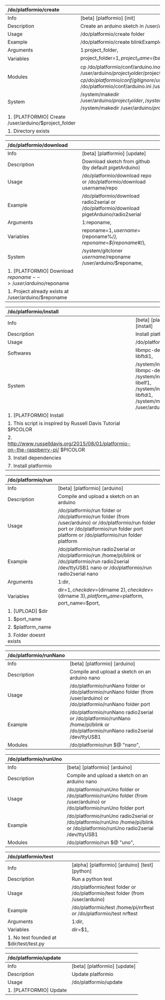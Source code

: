 | /do/platformio/create                                |                                                                                                                                                                                                                                                               |
|:-----------------------------------------------------|:--------------------------------------------------------------------------------------------------------------------------------------------------------------------------------------------------------------------------------------------------------------|
| Info                                                 | [beta] [platformio] [init]                                                                                                                                                                                                                                    |
| Description                                          | Create an arduino sketch in /user/arduino                                                                                                                                                                                                                     |
| Usage                                                | /do/platformio/create folder                                                                                                                                                                                                                                  |
| Example                                              | /do/platformio/create blinkExample                                                                                                                                                                                                                            |
| Arguments                                            | 1:project_folder,                                                                                                                                                                                                                                             |
| Variables                                            | project_folder=$1, project_name=$(basename $project_folder),                                                                                                                                                                                                  |
| Modules                                              | cp /do/platformio/conf/arduino.ino /user/arduino/$project_folder/$project_name/$project_name.ino, cp /do/platformio/conf/gitignore /user/arduino/$project_folder/.gitignore, cp /do/platformio/conf/arduino.ini /user/arduino/$project_folder/platformio.ini, |
| System                                               | /system/makedir /user/arduino/$project_folder, /system/makedir /user/arduino/$project_folder/libraries, /system/makedir /user/arduino/$project_folder/$project_name,                                                                                          |
| 1. [PLATFORMIO] Create /user/arduino/$project_folder |                                                                                                                                                                                                                                                               |
| 1. Directory exists                                  |                                                                                                                                                                                                                                                               |

| /do/platformio/download                                        |                                                                                           |
|:---------------------------------------------------------------|:------------------------------------------------------------------------------------------|
| Info                                                           | [beta] [platformio] [update]                                                              |
| Description                                                    | Download sketch from github (by default pigetArduino)                                     |
| Usage                                                          | /do/platformio/download repo or /do/platformio/download username/repo                     |
| Example                                                        | /do/platformio/download radio2serial or /do/platformio/download pigetArduino/radio2serial |
| Arguments                                                      | 1:reponame,                                                                               |
| Variables                                                      | reponame=$1, username=${reponame%/*}, reponame=${reponame#*/},                            |
| System                                                         | /system/gitcloner $username/$reponame /user/arduino/$reponame,                            |
| 1. [PLATFORMIO] Download $reponame --> /user/arduino/$reponame |                                                                                           |
| 1. Project already exists at /user/arduino/$reponame           |                                                                                           |

| /do/platformio/install                                                             |                                                                                                               |
|:-----------------------------------------------------------------------------------|:--------------------------------------------------------------------------------------------------------------|
| Info                                                                               | [beta] [platformio] [install]                                                                                 |
| Description                                                                        | Install platformio                                                                                            |
| Usage                                                                              | /do/platformio/install                                                                                        |
| Softwares                                                                          | libmpc-dev, libelf1, libftdi1,                                                                                |
| System                                                                             | /system/install libmpc-dev, /system/install libelf1, /system/install libftdi1, /system/makedir /user/arduino, |
| 1. [PLATFORMIO] Install                                                            |                                                                                                               |
| 1. This script is inspired by Russell Davis Tutorial $PICOLOR                      |                                                                                                               |
| 2. http://www.russelldavis.org/2015/08/01/platformio-on-the-raspberry-pi/ $PICOLOR |                                                                                                               |
| 3. Install dependencies                                                            |                                                                                                               |
| 7. Install platformio                                                              |                                                                                                               |

| /do/platformio/run      |                                                                                                                                                                                                |
|:------------------------|:-----------------------------------------------------------------------------------------------------------------------------------------------------------------------------------------------|
| Info                    | [beta] [platformio] [arduino]                                                                                                                                                                  |
| Description             | Compile and upload a sketch on an arduino                                                                                                                                                      |
| Usage                   | /do/platformio/run folder or /do/platformio/run folder (from /user/arduino) or /do/platformio/run folder port or /do/platformio/run folder port platform or /do/platformio/run folder platform |
| Example                 | /do/platformio/run radio2serial or /do/platformio/run /home/pi/blink or /do/platformio/run radio2serial /dev/ttyUSB1 nano or /do/platformio/run radio2serial nano                              |
| Arguments               | 1:dir,                                                                                                                                                                                         |
| Variables               | dir=$1, checkdev=$(dirname $2), checkdev=$(dirname $3), platform_name=$platform, port_name=$port,                                                                                              |
| 1. [UPLOAD] $dir        |                                                                                                                                                                                                |
| 1. $port_name           |                                                                                                                                                                                                |
| 2. $platform_name       |                                                                                                                                                                                                |
| 3. Folder doesnt exists |                                                                                                                                                                                                |

| /do/platformio/runNano   |                                                                                                                                  |
|:-------------------------|:---------------------------------------------------------------------------------------------------------------------------------|
| Info                     | [beta] [platformio] [arduino]                                                                                                    |
| Description              | Compile and upload a sketch on an arduino nano                                                                                   |
| Usage                    | /do/platformio/runNano folder or /do/platformio/runNano folder (from /user/arduino) or /do/platformio/runNano folder port        |
| Example                  | /do/platformio/runNano radio2serial or /do/platformio/runNano /home/pi/blink or /do/platformio/runNano radio2serial /dev/ttyUSB1 |
| Modules                  | /do/platformio/run $@ "nano",                                                                                                    |

| /do/platformio/runUno   |                                                                                                                               |
|:------------------------|:------------------------------------------------------------------------------------------------------------------------------|
| Info                    | [beta] [platformio] [arduino]                                                                                                 |
| Description             | Compile and upload a sketch on an arduino nano                                                                                |
| Usage                   | /do/platformio/runUno folder or /do/platformio/runUno folder (from /user/arduino) or /do/platformio/runUno folder port        |
| Example                 | /do/platformio/runUno radio2serial or /do/platformio/runUno /home/pi/blink or /do/platformio/runUno radio2serial /dev/ttyUSB1 |
| Modules                 | /do/platformio/run $@ "uno",                                                                                                  |

| /do/platformio/test                     |                                                                               |
|:----------------------------------------|:------------------------------------------------------------------------------|
| Info                                    | [alpha] [platformio] [arduino] [test] [python]                                |
| Description                             | Run a python test                                                             |
| Usage                                   | /do/platformio/test folder or /do/platformio/test folder (from /user/arduino) |
| Example                                 | /do/platformio/test /home/pi/nrftest or /do/platformio/test nrftest           |
| Arguments                               | 1:dir,                                                                        |
| Variables                               | dir=$1,                                                                       |
| 1. No test founded at $dir/test/test.py |                                                                               |

| /do/platformio/update   |                              |
|:------------------------|:-----------------------------|
| Info                    | [beta] [platformio] [update] |
| Description             | Update platformio            |
| Usage                   | /do/platformio/update        |
| 1. [PLATFORMIO] Update  |                              |

